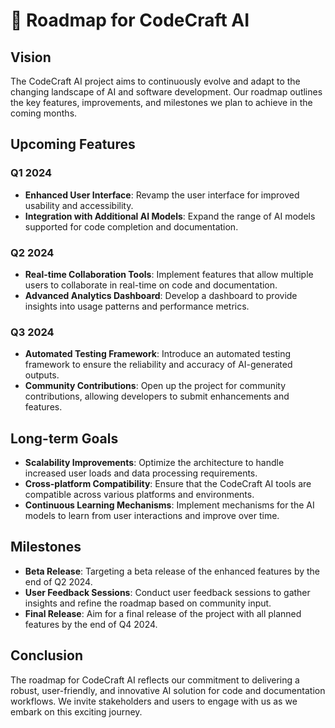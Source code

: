 # 🚀 Roadmap for CodeCraft AI

## Vision

The CodeCraft AI project aims to continuously evolve and adapt to the changing landscape of AI and software development. Our roadmap outlines the key features, improvements, and milestones we plan to achieve in the coming months.

## Upcoming Features

### Q1 2024

- **Enhanced User Interface**: Revamp the user interface for improved usability and accessibility.
- **Integration with Additional AI Models**: Expand the range of AI models supported for code completion and documentation.

### Q2 2024

- **Real-time Collaboration Tools**: Implement features that allow multiple users to collaborate in real-time on code and documentation.
- **Advanced Analytics Dashboard**: Develop a dashboard to provide insights into usage patterns and performance metrics.

### Q3 2024

- **Automated Testing Framework**: Introduce an automated testing framework to ensure the reliability and accuracy of AI-generated outputs.
- **Community Contributions**: Open up the project for community contributions, allowing developers to submit enhancements and features.

## Long-term Goals

- **Scalability Improvements**: Optimize the architecture to handle increased user loads and data processing requirements.
- **Cross-platform Compatibility**: Ensure that the CodeCraft AI tools are compatible across various platforms and environments.
- **Continuous Learning Mechanisms**: Implement mechanisms for the AI models to learn from user interactions and improve over time.

## Milestones

- **Beta Release**: Targeting a beta release of the enhanced features by the end of Q2 2024.
- **User Feedback Sessions**: Conduct user feedback sessions to gather insights and refine the roadmap based on community input.
- **Final Release**: Aim for a final release of the project with all planned features by the end of Q4 2024.

## Conclusion

The roadmap for CodeCraft AI reflects our commitment to delivering a robust, user-friendly, and innovative AI solution for code and documentation workflows. We invite stakeholders and users to engage with us as we embark on this exciting journey.
